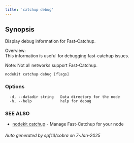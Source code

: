 ```yaml
---
title: 'catchup debug'
---
```


## Synopsis

Display debug information for Fast-Catchup.

Overview:  
This information is useful for debugging fast-catchup issues.

Note: Not all networks support Fast-Catchup.

```
nodekit catchup debug [flags]
```

### Options

```
  -d, --datadir string   Data directory for the node
  -h, --help             help for debug
```

### SEE ALSO

- [nodekit catchup](/nodes/nodekit-reference/commands/catchup) - Manage Fast-Catchup for your node

###### Auto generated by spf13/cobra on 7-Jan-2025
